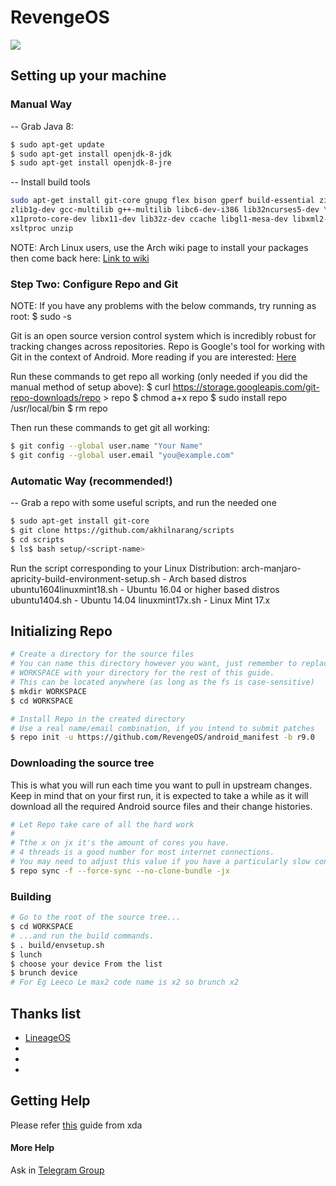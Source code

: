 # RevengeOS #

<img src="https://raw.githubusercontent.com/RevengeOS/android_manifest/r9.0/RevengeOs-logo.jpg"> 

## Setting up your machine ##
### Manual Way ###

-- Grab Java 8:
```bash
$ sudo apt-get update
$ sudo apt-get install openjdk-8-jdk
$ sudo apt-get install openjdk-8-jre
```
-- Install build tools
```bash
sudo apt-get install git-core gnupg flex bison gperf build-essential zip curl \
zlib1g-dev gcc-multilib g++-multilib libc6-dev-i386 lib32ncurses5-dev \
x11proto-core-dev libx11-dev lib32z-dev ccache libgl1-mesa-dev libxml2-utils \
xsltproc unzip
```
NOTE: Arch Linux users, use the Arch wiki page to install your packages then
come back here: <a href="https://wiki.archlinux.org/index.php/Android#Building_Android
">Link to wiki</a>


###  Step Two: Configure Repo and Git  ###

NOTE: If you have any problems with the below commands, try running as root:
$ sudo -s

Git is an open source version control system which is incredibly robust for
tracking changes across repositories. Repo is Google's tool for working with Git
in the context of Android. More reading if you are interested:
<a href="https://source.android.com/source/developing.html
">Here</a>


Run these commands to get repo all working (only needed if you did the manual
method of setup above):
$ curl https://storage.googleapis.com/git-repo-downloads/repo > repo
$ chmod a+x repo
$ sudo install repo /usr/local/bin
$ rm repo

Then run these commands to get git all working:
```bash
$ git config --global user.name "Your Name"
$ git config --global user.email "you@example.com"
```

### Automatic Way (recommended!) ###

-- Grab a repo with some useful scripts, and run the needed one
```bash
$ sudo apt-get install git-core
$ git clone https://github.com/akhilnarang/scripts
$ cd scripts
$ ls$ bash setup/<script-name>
```
Run the script corresponding to your Linux Distribution:
arch-manjaro-apricity-build-environment-setup.sh - Arch based distros
ubuntu1604linuxmint18.sh - Ubuntu 16.04 or higher based distros
ubuntu1404.sh - Ubuntu 14.04
linuxmint17x.sh - Linux Mint 17.x

## Initializing Repo ##

```bash
# Create a directory for the source files
# You can name this directory however you want, just remember to replace
# WORKSPACE with your directory for the rest of this guide.
# This can be located anywhere (as long as the fs is case-sensitive)
$ mkdir WORKSPACE
$ cd WORKSPACE

# Install Repo in the created directory
# Use a real name/email combination, if you intend to submit patches
$ repo init -u https://github.com/RevengeOS/android_manifest -b r9.0
```

### Downloading the source tree ###

This is what you will run each time you want to pull in upstream changes. Keep in mind that on your
first run, it is expected to take a while as it will download all the required Android source files
and their change histories.

```bash
# Let Repo take care of all the hard work
#
# Tthe x on jx it's the amount of cores you have.
# 4 threads is a good number for most internet connections.
# You may need to adjust this value if you have a particularly slow connection.
$ repo sync -f --force-sync --no-clone-bundle -jx
```

### Building ###


```bash
# Go to the root of the source tree...
$ cd WORKSPACE
# ...and run the build commands.
$ . build/envsetup.sh
$ lunch
$ choose your device From the list
$ brunch device 
# For Eg Leeco Le max2 code name is x2 so brunch x2
```

## Thanks list ##

- <a href="https://github.com/LineageOS">LineageOS</a>
- 
- 
-

## Getting Help ##
 Please refer <a href="https://forum.xda-developers.com/chef-central/android/guide-android-rom-development-t2814763">this</a> guide from xda
 
 #### More Help ####
 Ask in  <a href="https://t.me/joinchat/HFzBDkV7S-P9oT5eEDO9RQ">Telegram Group</a>

